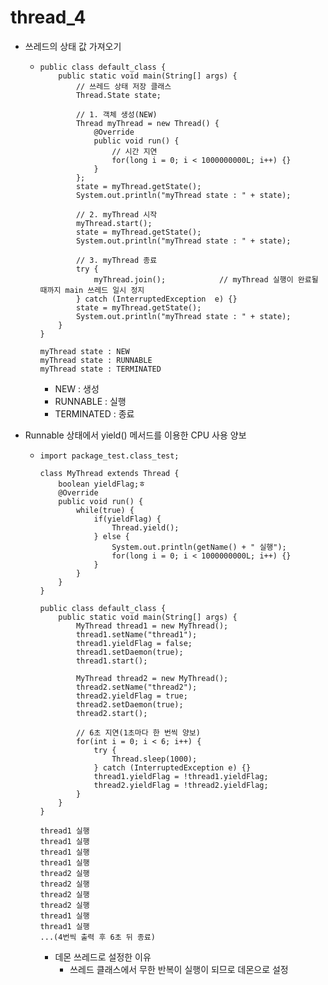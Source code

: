 # thread_4

- 쓰레드의 상태 값 가져오기

  - ```
    public class default_class {
        public static void main(String[] args) {
            // 쓰레드 상태 저장 클래스
            Thread.State state;
    
            // 1. 객체 생성(NEW)
            Thread myThread = new Thread() {
                @Override
                public void run() {
                    // 시간 지연
                    for(long i = 0; i < 1000000000L; i++) {}
                }
            };
            state = myThread.getState();
            System.out.println("myThread state : " + state);
    
            // 2. myThread 시작
            myThread.start();
            state = myThread.getState();
            System.out.println("myThread state : " + state);
    
            // 3. myThread 종료
            try {
                myThread.join();			// myThread 실행이 완료될 때까지 main 쓰레드 일시 정지
            } catch (InterruptedException  e) {}
            state = myThread.getState();
            System.out.println("myThread state : " + state);
        }
    }
    ```

    ```
    myThread state : NEW
    myThread state : RUNNABLE
    myThread state : TERMINATED
    ```

    - NEW : 생성
    - RUNNABLE : 실행
    - TERMINATED : 종료

- Runnable 상태에서 yield() 메서드를 이용한 CPU 사용 양보

  - ```
    import package_test.class_test;
    
    class MyThread extends Thread {
        boolean yieldFlag;ㅎ
        @Override
        public void run() {
            while(true) {
                if(yieldFlag) {
                    Thread.yield();
                } else {
                    System.out.println(getName() + " 실행");
                    for(long i = 0; i < 1000000000L; i++) {}
                }
            }
        }
    }
    
    public class default_class {
        public static void main(String[] args) {
            MyThread thread1 = new MyThread();
            thread1.setName("thread1");
            thread1.yieldFlag = false;
            thread1.setDaemon(true);
            thread1.start();
    
            MyThread thread2 = new MyThread();
            thread2.setName("thread2");
            thread2.yieldFlag = true;
            thread2.setDaemon(true);
            thread2.start();
    
            // 6초 지연(1초마다 한 번씩 양보)
            for(int i = 0; i < 6; i++) {
                try {
                    Thread.sleep(1000);
                } catch (InterruptedException e) {}
                thread1.yieldFlag = !thread1.yieldFlag;
                thread2.yieldFlag = !thread2.yieldFlag;
            }
        }
    }
    ```

    ```
    thread1 실행
    thread1 실행
    thread1 실행
    thread1 실행
    thread2 실행
    thread2 실행
    thread2 실행
    thread2 실행
    thread1 실행
    thread1 실행
    ...(4번씩 출력 후 6초 뒤 종료)
    ```

    - 데몬 쓰레드로 설정한 이유
      - 쓰레드 클래스에서 무한 반복이 실행이 되므로 데몬으로 설정
